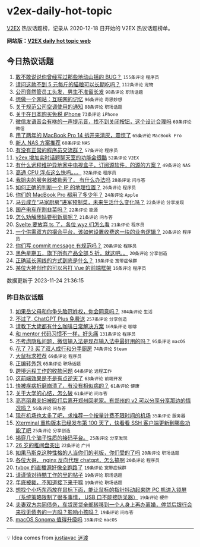 # v2ex-daily-hot-topic

[V2EX](https://www.v2ex.com/) 热议话题榜，记录从 2020-12-18 日开始的 V2EX 热议话题榜单。

**网站版：[V2EX daily hot topic web](https://boojack.github.io/v2ex-daily-hot-topic-web/)**

## 今日热议话题

<!-- TODAY BEGIN -->

1. [敢不敢说说你曾经写过那些地动山摇的 BUG？](https://www.v2ex.com/t/994763) `155条评论` `程序员`
1. [请问这款不到 5 元每斤的猫粮可以长期吃吗？](https://www.v2ex.com/t/994738) `112条评论` `宠物`
1. [公司竟然管员工头发，男生不准留长发](https://www.v2ex.com/t/994700) `98条评论` `职场话题`
1. [想做一个网站：互联网的记忆](https://www.v2ex.com/t/994818) `96条评论` `奇思妙想`
1. [关于规范公司空调使用的通知](https://www.v2ex.com/t/994729) `88条评论` `职场话题`
1. [关于在日本购买免税 iPhone](https://www.v2ex.com/t/994777) `73条评论` `iPhone`
1. [微信发语音会有咻的一声提示音，找不到关闭按钮，这个设计合理吗](https://www.v2ex.com/t/994696) `69条评论` `微信`
1. [用了两年的 MacBook Pro 14 拆开来清灰，震惊了](https://www.v2ex.com/t/994725) `65条评论` `MacBook Pro`
1. [新人 NAS 方案推荐](https://www.v2ex.com/t/994862) `60条评论` `NAS`
1. [有没有正常的程序员交流群？](https://www.v2ex.com/t/994819) `57条评论` `程序员`
1. [v2ex 增加实时话题聊天室的功能会很酷](https://www.v2ex.com/t/994721) `52条评论` `V2EX`
1. [有什么远程维护异地家中电视盒子，订阅源软件，的源的方案？](https://www.v2ex.com/t/994709) `49条评论` `NAS`
1. [高通 CPU 浮点这么快吗。。。](https://www.v2ex.com/t/994966) `32条评论` `程序员`
1. [我姐夫的服务器被勒索了， 有什么办法吗](https://www.v2ex.com/t/994883) `28条评论` `问与答`
1. [如何正确的判断一个 IP 的地理位置？](https://www.v2ex.com/t/994803) `26条评论` `程序员`
1. [你们的 MacBook Pro 都用了多少年？](https://www.v2ex.com/t/994941) `24条评论` `Apple`
1. [马云成立“马家厨房”进军预制菜，未来生活什么变化吗？](https://www.v2ex.com/t/994875) `22条评论` `分享发现`
1. [国产电车在割韭菜吗？](https://www.v2ex.com/t/994845) `22条评论` `能源`
1. [怎么劝解我妈要租新房呢？](https://www.v2ex.com/t/994848) `21条评论` `问与答`
1. [Svelte 要放弃 ts 了，各位 wyz 们怎么看](https://www.v2ex.com/t/994698) `21条评论` `程序员`
1. [一个供需双方的撮合平台，该如何设置收费这一块的业务逻辑？](https://www.v2ex.com/t/994916) `20条评论` `程序员`
1. [你们写 commit message 有规范吗？](https://www.v2ex.com/t/994797) `20条评论` `程序员`
1. [黑色星期五，旗下所有产品全部 5 折，就这吧。。](https://www.v2ex.com/t/994710) `20条评论` `分享创造`
1. [正确延长网线的方式到底是什么？](https://www.v2ex.com/t/994885) `19条评论` `宽带症候群`
1. [某位大神创作的可以吊打 Vue 的前端框架](https://www.v2ex.com/t/994964) `16条评论` `程序员`

数据更新于 2023-11-24 21:36:15

<!-- TODAY END -->

### 昨日热议话题

<!-- YESTERDAY BEGIN -->

1. [如果岳父母和你争头胎冠姓权，你会同意吗？](https://www.v2ex.com/t/994383) `304条评论` `生活`
1. [不过了, ChatGPT Plus 免费送](https://www.v2ex.com/t/994585) `257条评论` `分享创造`
1. [请教下大佬都有什么咖啡日常解决方案](https://www.v2ex.com/t/994422) `169条评论` `咖啡`
1. [和 mentor 代码习惯不一样，好头痛](https://www.v2ex.com/t/994435) `131条评论` `程序员`
1. [不考虑隐私问题，微信输入法是现存输入法中最好用的吗？](https://www.v2ex.com/t/994523) `95条评论` `macOS`
1. [花了 73 买了双人成行和分手厨房](https://www.v2ex.com/t/994372) `74条评论` `Steam`
1. [大鼠标求推荐](https://www.v2ex.com/t/994503) `69条评论` `程序员`
1. [正编转外包](https://www.v2ex.com/t/994374) `65条评论` `职场话题`
1. [跨境远程工作的收款问题](https://www.v2ex.com/t/994411) `64条评论` `远程工作`
1. [这前端效果是不是有点逆天了](https://www.v2ex.com/t/994402) `63条评论` `前端开发`
1. [快被疾病折磨崩溃了，有没有相似病的？](https://www.v2ex.com/t/994593) `61条评论` `健康`
1. [关于大学的心结，怎么破](https://www.v2ex.com/t/994470) `61条评论` `问与答`
1. [亮亮丽君夫妇被殴打后离开郑州回老家。有郑州的 v2 可以分享分享那边的情况吗？](https://www.v2ex.com/t/994415) `56条评论` `问与答`
1. [现在机场也太多了吧，求推荐一个按量计费不限时间的机场](https://www.v2ex.com/t/994480) `35条评论` `服务器`
1. [Xterminal 重构版本已经发布第 100 天了，快看看 SSH 客户端更新到哪些功能了吧](https://www.v2ex.com/t/994579) `25条评论` `分享创造`
1. [揭穿几个骗子性质的接码平台。](https://www.v2ex.com/t/994481) `25条评论` `分享发现`
1. [26 岁的椎间盘突出](https://www.v2ex.com/t/994394) `22条评论` `广州`
1. [如果马斯克这种性格的人当你们的老板，你们受的了吗](https://www.v2ex.com/t/994611) `20条评论` `职场话题`
1. [各位大哥， nginx 反向代理 chatgpt，怎么搞啊](https://www.v2ex.com/t/994380) `20条评论` `程序员`
1. [tvbox 的直播源好像全跑路了](https://www.v2ex.com/t/994651) `19条评论` `宽带症候群`
1. [请谨慎对待酷工作的里的帖子](https://www.v2ex.com/t/994635) `19条评论` `职场话题`
1. [年底被裁，不知道接下来干嘛](https://www.v2ex.com/t/994535) `19条评论` `职场话题`
1. [想找个小巧东西放在鼠标下面，能让鼠标的指针抖动起来防 PC 机进入锁屏（系统策略限制了很多事情， USB 口不能接防呆器）](https://www.v2ex.com/t/994479) `19条评论` `硬件`
1. [夫妻双方共同债务，车贷房贷全部转移到一个人身上再办离婚，停贷后银行会来找无债务的一方吗？影响小孩吗？](https://www.v2ex.com/t/994476) `19条评论` `问与答`
1. [macOS Sonoma 值得升级吗](https://www.v2ex.com/t/994625) `18条评论` `macOS`

<!-- YESTERDAY END -->

---

💡 Idea comes from [justjavac 迷渡](https://github.com/justjavac/)
